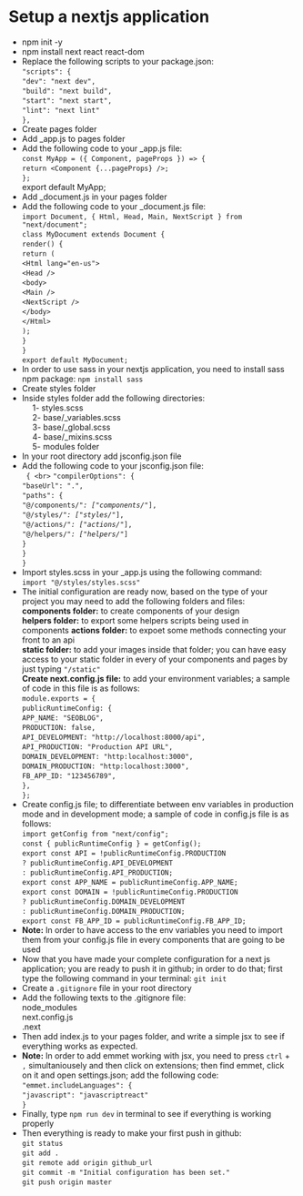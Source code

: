 # Setup a nextjs application
- npm init -y
- npm install next react react-dom
- Replace the following scripts to your package.json: <br>
`"scripts": {` <br>
  `"dev": "next dev",` <br>
  `"build": "next build",` <br>
  `"start": "next start",` <br>
  `"lint": "next lint"` <br>
`},`
- Create pages folder
- Add _app.js to pages folder
- Add the following code to your _app.js file: <br>
`const MyApp = ({ Component, pageProps }) => { `<br>
  `return <Component {...pageProps} />; `<br>
`}; `<br>
export default MyApp;
- Add _document.js in your pages folder
- Add the following code to your _document.js file:<br>
`import Document, { Html, Head, Main, NextScript } from "next/document"; `<br>
`class MyDocument extends Document { `<br>
  `render() { `<br>
    `return ( `<br>
      `<Html lang="en-us">`<br>
        `<Head />`<br>
        `<body>`<br>
          `<Main />`<br>
          `<NextScript />`<br>
        `</body>`<br>
      `</Html>`<br>
    `); `<br>
  `} `<br>
`} `<br>
`export default MyDocument;`
- In order to use sass in your nextjs application, you need to install sass npm package: `npm install sass`
- Create styles folder
- Inside styles folder add the following directories: <br>
&emsp; 1- styles.scss <br>
&emsp; 2- base/_variables.scss <br>
&emsp; 3- base/_global.scss <br>
&emsp; 4- base/_mixins.scss <br>
&emsp; 5- modules folder
- In your root directory add jsconfig.json file
- Add the following code to your jsconfig.json file: <br>
` { <br>`
    `"compilerOptions": { `<br>
      `"baseUrl": ".", `<br>
      `"paths": { `<br>
        `"@/components/`*`": ["components/`*`"], `<br>
        `"@/styles/`*`": ["styles/`*`"], `<br>
        `"@/actions/`*`": ["actions/`*`"], `<br>
        `"@/helpers/`*`": ["helpers/`*`"] `<br>
      `} `<br>
    `} `<br>
`}` 
- Import styles.scss in your _app.js using the following command: <br>
`import "@/styles/styles.scss"`
- The initial configuration are ready now, based on the type of your project you may need to add the following folders and files: <br>
<b>components folder:</b> to create components of your design <br>
<b>helpers folder:</b> to export some helpers scripts being used in components
<b>actions folder:</b> to expoet some methods connecting your front to an api <br>
<b>static folder:</b> to add your images inside that folder; you can have easy access to your static folder in every of your components and pages by just typing `"/static"` <br>
<b> Create next.config.js file:</b> to add your environment variables; a sample of code in this file is as follows: <br>
`module.exports = { `<br>
  `publicRuntimeConfig: { `<br>
    `APP_NAME: "SEOBLOG", `<br>
    `PRODUCTION: false, `<br>
    `API_DEVELOPMENT: "http://localhost:8000/api", `<br>
    `API_PRODUCTION: "Production API URL", `<br>
    `DOMAIN_DEVELOPMENT: "http:localhost:3000", `<br>
    `DOMAIN_PRODUCTION: "http:localhost:3000", `<br>
    `FB_APP_ID: "123456789", `<br>
  `}, `<br>
`};`
- Create config.js file; to differentiate between env variables in production mode and in development mode; a sample of code in config.js file is as follows: <br>
`import getConfig from "next/config"; `<br>
`const { publicRuntimeConfig } = getConfig(); `<br>
`export const API = !publicRuntimeConfig.PRODUCTION `<br>
  `? publicRuntimeConfig.API_DEVELOPMENT `<br>
  `: publicRuntimeConfig.API_PRODUCTION; `<br>
`export const APP_NAME = publicRuntimeConfig.APP_NAME; `<br>
`export const DOMAIN = !publicRuntimeConfig.PRODUCTION `<br>
  `? publicRuntimeConfig.DOMAIN_DEVELOPMENT `<br>
  `: publicRuntimeConfig.DOMAIN_PRODUCTION; `<br>
`export const FB_APP_ID = publicRuntimeConfig.FB_APP_ID;`
- <b>Note:</b> In order to have access to the env variables you need to import them from your config.js file in every components that are going to be used
- Now that you have made your complete configuration for a next js application; you are ready to push it in github; in order to do that; first type the following command in your terminal: `git init`
- Create a `.gitignore` file in your root directory
- Add the following texts to the .gitignore file: <br>
node_modules <br>
next.config.js <br>
.next
- Then add index.js to your pages folder, and write a simple jsx to see if everything works as expected.
- <b>Note:</b> In order to add emmet working with jsx, you need to press `ctrl` + `,` simultaniousely and then click on extensions; then find emmet, click on it and open settings.json; add the following code: <br>
`"emmet.includeLanguages": { `<br>
    `"javascript": "javascriptreact" `<br>
`}`
- Finally, type `npm run dev` in terminal to see if everything is working properly
- Then everything is ready to make your first push in github: <br>
`git status` <br>
`git add .` <br>
`git remote add origin github_url` <br>
`git commit -m "Initial configuration has been set." `<br>
`git push origin master `<br>